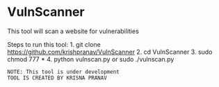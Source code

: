 # VulnScanner
This tool will scan a website for vulnerabilities 

Steps to run this tool:
    1. git clone https://github.com/krishpranav/VulnScanner
    2. cd VulnScanner
    3. sudo chmod 777 *
    4. python vulnscan.py    or   sudo ./vulnscan.py
    
    NOTE: This tool is under development
    TOOL IS CREATED BY KRISNA PRANAV 
